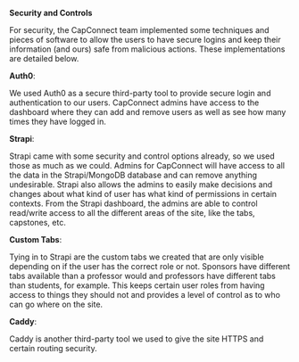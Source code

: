 **Security and Controls**

For security, the CapConnect team implemented some techniques and pieces of software to allow the users to have secure logins and keep their information (and ours) safe from malicious actions. These implementations are detailed below.

**Auth0**:

We used Auth0 as a secure third-party tool to provide secure login and authentication to our users. CapConnect admins have access to the dashboard where they can add and remove users as well as see how many times they have logged in. 

**Strapi**:

Strapi came with some security and control options already, so we used those as much as we could. Admins for CapConnect will have access to all the data in the Strapi/MongoDB database and can remove anything undesirable. Strapi also allows the admins to easily make decisions and changes about what kind of user has what kind of permissions in certain contexts. From the Strapi dashboard, the admins are able to control read/write access to all the different areas of the site, like the tabs, capstones, etc.

**Custom Tabs**:

Tying in to Strapi are the custom tabs we created that are only visible depending on if the user has the correct role or not. Sponsors have different tabs available than a professor would and professors have different tabs than students, for example. This keeps certain user roles from having access to things they should not and provides a level of control as to who can go where on the site.

**Caddy**:

Caddy is another third-party tool we used to give the site HTTPS and certain routing security.
